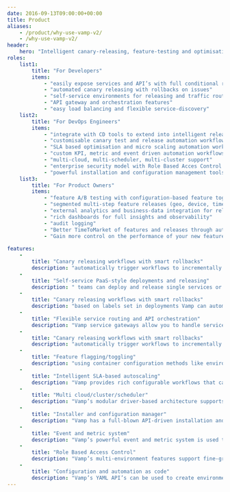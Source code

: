 ```yaml
---
date: 2016-09-13T09:00:00+00:00
title: Product
aliases:
    - /product/why-use-vamp-v2/
    - /why-use-vamp-v2/
header:
    hero: "Intelligent canary-releasing, feature-testing and optimisation for cloud-native applications"
roles:
    list1:
        title: "For Developers"
        items:
            - "easily expose services and API’s with full conditional routing and gateway control"
            - "automated canary releasing with rollbacks on issues"
            - "self-service environments for releasing and traffic routing"
            - "API gateway and orchestration features"
            - "easy load balancing and flexible service-discovery"
    list2:
        title: "For DevOps Engineers"
        items:
            - "integrate with CD tools to extend into intelligent release automation"
            - "customisable canary test and release automation workflows"
            - "SLA based optimisation and micro scaling automation workflows"
            - "custom KPI, metric and event driven automation workflows-as-code"
            - "multi-cloud, multi-scheduler, multi-cluster support"
            - "enterprise security model with Role Based Acces Control (RBAC)"
            - "powerful installation and configuration management tools"
    list3:
        title: "For Product Owners"
        items:
            - "feature A/B testing with configuration-based feature toggles/flags"
            - "segmented multi-step feature releases (geo, device, time, customer-segments, custom)"
            - "external analytics and business-data integration for release automation and optimisation"
            - "rich dashboards for full insights and observability"
            - "audit logging"
            - "Better TimeToMarket of features and releases through automation"
            - "Gain more control on the performance of your new feature releases"
  
features:
    -
        title: "Canary releasing workflows with smart rollbacks"
        description: "automatically trigger workflows to incrementally release your services while constantly measuring full application performance and health, and rollback on health issues to minimise blast-radius."
    -
        title: "Self-service PaaS-style deployments and releasing"
        description: " teams can deploy and release single services or full application topologies in a secure, unified and abstracted way using a rich GUI, CLI or API automation. RBAC features allow full granular control over roles and rights. All actions and events are logged for audits and analytics"
    -
        title: "Canary releasing workflows with smart rollbacks"
        description: "based on labels set in deployments Vamp can automatically create and configure gateways to expose services with the conditions and percentage-weights that you define. This allows you to use your favourite means of deploying services onto your cluster, and have Vamp automatically setup the routing for your canary-releasing needs."        
    -
        title: "Flexible service routing and API orchestration"
        description: "Vamp service gateways allow you to handle service API orchestrations like conditional URL rewrites, combining multiple services behind API endpoints, and provide path-based routing to specific services and even versions of services. Vamp gateways can also integrate with external services and non-containerised applications, f.e. to apply strangler patterns for canary-migrations."
    -
        title: "Canary releasing workflows with smart rollbacks"
        description: "automatically trigger workflows to incrementally release your services while constantly measuring full application performance and health, and rollback on health issues to minimise blast-radius."
    -
        title: "Feature flagging/toggling"
        description: "using container configuration methods like environment variables, Vamp allows you to create A/B tests with feature-flags/toggles that can be exposed to specific segments and percentages of users, using the flexible routing of Vamp service gateways.Vamp’s integrated event and metrics and workflow-based automation system enables you to automate the release of features based on the outcome of these A/B tests, and you can even integrate business KPI’s from external system like analytics or APM systems."
    -
        title: "Intelligent SLA-based autoscaling"
        description: "Vamp provides rich configurable workflows that can use technical and business health and performance metrics to scale and optimise your services and applications health and performance, while keeping your costs in check. Scaling can be on both services and infrastructure levels, for full application-sensitive intelligence."
    -
        title: "Multi cloud/cluster/scheduler"
        description: "Vamp’s modular driver-based architecture supports multiple schedulers (DC/OS, K8s), multiple clusters (both hard and virtual clusters) over multiple clouds. You can mix and match to create the optimal balance between performance, security and cost. Especially dynamically created short-lived virtual clusters can be a huge cost-saver, compared to creating a seperate “hard” cluster for each environment or project."
    -
        title: "Installer and configuration manager"
        description: "Vamp has a full-blown API-driven installation and configuration manager, that supports industry-standards like Hashicorp’s Vault for secure configuration management. A first Vamp setup with full dependencies installed can be up and running in less than 5 minutes without any specialised knowledge."
    -
        title: "Event and metric system"
        description: "Vamp’s powerful event and metric system is used to aggregate technical and performance metrics and KPIs on several levels, stores historical time-based data, logs all events for auditing, and can be used to trigger automation workflows based on internal or external events and data, f.e. from an external APM system. Vamp uses industry standards like ElasticSearch."                                                
    -
        title: "Role Based Access Control"
        description: "Vamp’s multi-environment features support fine-grained role based access control"
    - 
        title: "Configuration and automation as code"
        description: "Vamp’s YAML API’s can be used to create environments, configurations and automation workflows using code."                                       
---
```

